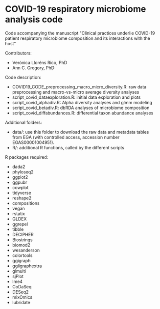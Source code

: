 # COVID-19 respiratory microbiome analysis code
Code accompanying the manuscript "Clinical practices underlie COVID-19 patient respiratory microbiome composition and its interactions with the host"

Contributors: 

* Verónica Lloréns Rico, PhD
* Ann C. Gregory, PhD


Code description:

* COVID19_CODE_preprocessing_macro_micro_diversity.R: raw data preprocessing and macro-vs-micro average diversity analyses
* script_covid_dataexploration.R: initial data exploration and plots 
* script_covid_alphadiv.R: Alpha diversity analyses and glmm modeling
* script_covid_betadiv.R: dbRDA analyses of microbiome composition
* script_covid_diffabundances.R: differential taxon abundance analyses

Additional folders:

* data/: use this folder to download the raw data and metadata tables from EGA (with controlled access, accession number EGAS00001004951). 
* R/: additional R functions, called by the different scripts

R packages required:

* dada2
* phyloseq2
* ggplot2
* ggpubr
* cowplot
* tidyverse
* reshape2
* compositions
* vegan
* rstatix
* GLDEX
* ggrepel
* tibble
* DECIPHER
* Biostrings
* biomod2
* wesanderson
* colortools
* ggigraph
* ggíigraphextra
* glmulti
* sjPlot
* lme4
* CoDaSeq
* DESeq2
* mixOmics
* lubridate
